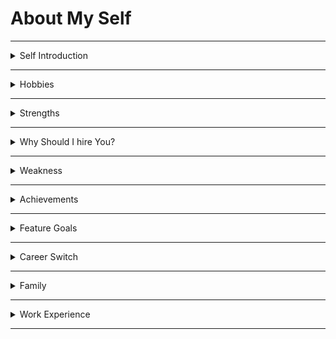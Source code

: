 # About My Self

---

<details>
<summary>Self Introduction</summary>

### Self Introduction

First of all,  
Thank you sir, for giving this wonderful opportunity to introduce my self,  
##### `Bio`
I'm Praveen Ande.

I am from Dr. B. R. Ambedkar Konaseema district in Andhra Pradesh state, currently I am in Hyderabad.  

I have completed my B.Tech in the stream of **Mechanical Engineering** from *SRINIVASA INSTITUTE OF ENGINEERING & TECHNOLOGY* Amalapuram.

##### `My Journey`
After My Graduation, I worked at JAY ENGINEERING WORKS company in Chennai as a Quality Control Engineer & CNC Programmer.   

* In this role, I handled CNC machines and Control the dimensions of machining parts by modifying the CNC programs.

I have a strong interest in learning programming languages, so I completed an Industry Ready Certification course in Full-stack Development with MERN specialization from Nxtwave.  

##### `Skills`

During my full-stack training, I learned various technologies:


On the **frontend** side, I learned HTML, CSS, Bootstrap, JavaScript, and React.

On the **backend** side, I acquired knowledge in Node.js, Express.js, SQLite, and Python.

I also gained experience in using Git and GitHub for version control.


So I have hands-on experience on Mern stack technologies,


##### `Projects`

during my fullstack training I have built many projects, like todoApp, wikipedia search Application, Instagram clone ...etc

currently I am learning MongoDB database...

This is all about me sir.

If you want to know more about me, I am very happy to share with you.

Thank you sir.

</details>

---

<details>
<summary>Hobbies</summary>

#### Hobbies

* I am playing Chess.

* I spent time with my sister's kids.
* I try to learn something new.
I follow many technology-related channels on youtube.
My Favorite channel is Akshay Saini youtube channel.

</details>

---

<details>
<summary>Strengths</summary>

#### Strengths 

I have good Problem-solving skills.  
Instead of spending time worrying about the problem, I try to understand the root cause of the problem and then try to solve it.

In my previous company I solved many problems.

I am friendly and can mingle with people easily. I can collaborate with people and be a good team player.

</details>

---

<details>
<summary>Why Should I hire You?</summary>

#### Hire 

with my strenghts, I think I can fulfill my responsibilities as a employee in your company.

</details>

---

<details>
<summary>Weakness</summary>

#### Weakness 
I get sad sometimes when my plans don't work. 

</details>

---

<details>
<summary>Achievements</summary>

#### Achievements

One of my biggest achievements is completing a 100-days code challenge successfully. As part of that, I participated coding consistently every day for 100 days.

</details>

---

<details>
<summary>Feature Goals</summary>

#### Feature Goals 

##### Short-term goal
I want to become an expert in my role at your company.

##### Long-term
I want to contribute to the company's growth.

</details>

---

<details>
<summary>Career Switch</summary>

#### Career Switch
There is scope for more growth in IT.
There are more Job opportunities in IT.

I joined CCBP to learn tech skills. I improved my logical thinking & problem solving skills through Python. I got hands-on experience with various technologies like HTML, CSS, Javascript and React..etc

I really enjoyed learning these technologies and developing website and projects.  
That's why I think IT is the right field for me.

</details>

---

<details>
<summary>Family</summary>

#### Family

My father is a farmer.
My mother is a housewife.

I have two siblings, My both elder sisters are married.

</details>

---

<details>
<summary>Work Experience</summary>

#### Work Experience

Do you have any work Experience ?

I worked an Mechanical Industry nearly 2 1/2 years.

I did many projects in CCBP.
like static, responsive and Dynamic websites.

</details>

---